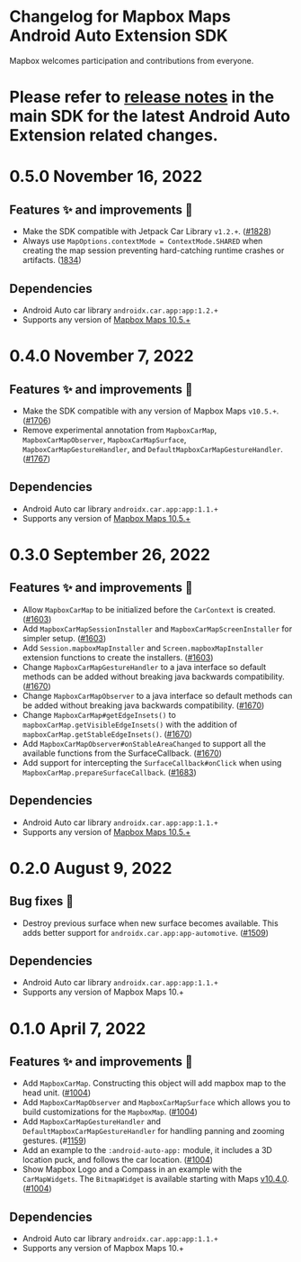 # Changelog for Mapbox Maps Android Auto Extension SDK

Mapbox welcomes participation and contributions from everyone.

# Please refer to [release notes](../CHANGELOG.md) in the main SDK for the latest Android Auto Extension related changes.

# 0.5.0 November 16, 2022

## Features ✨ and improvements 🏁
* Make the SDK compatible with Jetpack Car Library `v1.2.+`. ([#1828](https://github.com/mapbox/mapbox-maps-android/pull/1828))
* Always use `MapOptions.contextMode = ContextMode.SHARED` when creating the map session preventing hard-catching runtime crashes or artifacts. ([1834](https://github.com/mapbox/mapbox-maps-android/pull/1834))

## Dependencies
* Android Auto car library `androidx.car.app:app:1.2.+`
* Supports any version of [Mapbox Maps 10.5.+](https://github.com/mapbox/mapbox-maps-android/tree/main/extension-androidauto#compatibility-with-maps-sdk-v10)

# 0.4.0 November 7, 2022

## Features ✨ and improvements 🏁
* Make the SDK compatible with any version of Mapbox Maps `v10.5.+`. ([#1706](https://github.com/mapbox/mapbox-maps-android/pull/1706))
* Remove experimental annotation from `MapboxCarMap`, `MapboxCarMapObserver`, `MapboxCarMapSurface`, `MapboxCarMapGestureHandler`, and `DefaultMapboxCarMapGestureHandler`. ([#1767](https://github.com/mapbox/mapbox-maps-android/pull/1767))

## Dependencies
* Android Auto car library `androidx.car.app:app:1.1.+`
* Supports any version of [Mapbox Maps 10.5.+](https://github.com/mapbox/mapbox-maps-android/tree/main/extension-androidauto#compatibility-with-maps-sdk-v10)

# 0.3.0 September 26, 2022

## Features ✨ and improvements 🏁
* Allow `MapboxCarMap` to be initialized before the `CarContext` is created. ([#1603](https://github.com/mapbox/mapbox-maps-android/pull/1603))
* Add `MapboxCarMapSessionInstaller` and `MapboxCarMapScreenInstaller` for simpler setup. ([#1603](https://github.com/mapbox/mapbox-maps-android/pull/1603))
* Add `Session.mapboxMapInstaller` and `Screen.mapboxMapInstaller` extension functions to create the installers. ([#1603](https://github.com/mapbox/mapbox-maps-android/pull/1603))
* Change `MapboxCarMapGestureHandler` to a java interface so default methods can be added without breaking java backwards compatibility. ([#1670](https://github.com/mapbox/mapbox-maps-android/pull/1670))
* Change `MapboxCarMapObserver` to a java interface so default methods can be added without breaking java backwards compatibility. ([#1670](https://github.com/mapbox/mapbox-maps-android/pull/1648))
* Change `MapboxCarMap#getEdgeInsets()` to `mapboxCarMap.getVisibleEdgeInsets()` with the addition of `mapboxCarMap.getStableEdgeInsets()`. ([#1670](https://github.com/mapbox/mapbox-maps-android/pull/1648))
* Add `MapboxCarMapObserver#onStableAreaChanged` to support all the available functions from the SurfaceCallback. ([#1670](https://github.com/mapbox/mapbox-maps-android/pull/1648))
* Add support for intercepting the `SurfaceCallback#onClick` when using `MapboxCarMap.prepareSurfaceCallback`. ([#1683](https://github.com/mapbox/mapbox-maps-android/pull/1683))

## Dependencies
* Android Auto car library `androidx.car.app:app:1.1.+`
* Supports any version of [Mapbox Maps 10.5.+](https://github.com/mapbox/mapbox-maps-android/tree/main/extension-androidauto#compatibility-with-maps-sdk-v10)

# 0.2.0 August 9, 2022

## Bug fixes 🐞
* Destroy previous surface when new surface becomes available. This adds better support for `androidx.car.app:app-automotive`. ([#1509](https://github.com/mapbox/mapbox-maps-android/pull/1509))

## Dependencies
* Android Auto car library `androidx.car.app:app:1.1.+`
* Supports any version of Mapbox Maps 10.+

# 0.1.0 April 7, 2022

## Features ✨ and improvements 🏁
* Add `MapboxCarMap`. Constructing this object will add mapbox map to the head unit. ([#1004](https://github.com/mapbox/mapbox-maps-android/pull/1004))
* Add `MapboxCarMapObserver` and `MapboxCarMapSurface` which allows you to build customizations for the `MapboxMap`. ([#1004](https://github.com/mapbox/mapbox-maps-android/pull/1004))
* Add `MapboxCarMapGestureHandler` and `DefaultMapboxCarMapGestureHandler` for handling panning and zooming gestures. (#[1159](https://github.com/mapbox/mapbox-maps-android/pull/1159))
* Add an example to the `:android-auto-app:` module, it includes a 3D location puck, and follows the car location. ([#1004](https://github.com/mapbox/mapbox-maps-android/pull/1004))
* Show Mapbox Logo and a Compass in an example with the `CarMapWidgets`. The `BitmapWidget` is available starting with Maps [v10.4.0](https://github.com/mapbox/mapbox-maps-android/releases/tag/android-v10.4.0). ([#1004](https://github.com/mapbox/mapbox-maps-android/pull/1004))

## Dependencies
* Android Auto car library `androidx.car.app:app:1.1.+`
* Supports any version of Mapbox Maps 10.+
